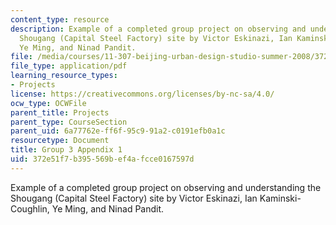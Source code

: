 ```yaml
---
content_type: resource
description: Example of a completed group project on observing and understanding the
  Shougang (Capital Steel Factory) site by Victor Eskinazi, Ian Kaminski-Coughlin,
  Ye Ming, and Ninad Pandit.
file: /media/courses/11-307-beijing-urban-design-studio-summer-2008/372e51f7b395569bef4afcce0167597d_group3_appendix1.pdf
file_type: application/pdf
learning_resource_types:
- Projects
license: https://creativecommons.org/licenses/by-nc-sa/4.0/
ocw_type: OCWFile
parent_title: Projects
parent_type: CourseSection
parent_uid: 6a77762e-ff6f-95c9-91a2-c0191efb0a1c
resourcetype: Document
title: Group 3 Appendix 1
uid: 372e51f7-b395-569b-ef4a-fcce0167597d
---
```

Example of a completed group project on observing and understanding the Shougang (Capital Steel Factory) site by Victor Eskinazi, Ian Kaminski-Coughlin, Ye Ming, and Ninad Pandit.